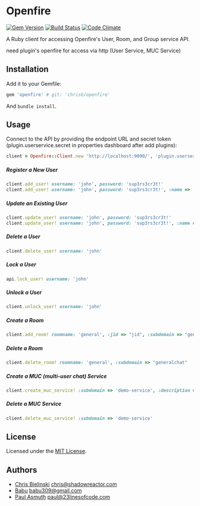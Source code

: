 # Openfire

[![Gem Version](http://img.shields.io/gem/v/openfire.svg)](https://rubygems.org/gems/openfire)
[![Build Status](https://api.travis-ci.org/chrisb/openfire.png?branch=master)](http://travis-ci.org/chrisb/openfire)
[![Code Climate](https://codeclimate.com/github/chrisb/openfire.png)](https://codeclimate.com/github/chrisb/openfire)

A Ruby client for accessing Openfire's User, Room, and Group service API.

need plugin's openfire for access via http (User Service, MUC Service)

## Installation

Add it to your Gemfile:

```ruby
gem 'openfire' # git: 'chrisb/openfire'
```

And `bundle install`.

## Usage

Connect to the API by providing the endpoint URL and secret token (plugin.userservice.secret in properties dashboard after add plugins):

```ruby
client = Openfire::Client.new 'http://localhost:9090/', 'plugin.userservice.secret'
```

##### Register a New User

```ruby
client.add_user! username: 'john', password: 'sup3rs3cr3t!'
client.add_user! username: 'john', password: 'sup3rs3cr3t!', :name => ..., :email => ..., :groups => ...
```

##### Update an Existing User

```ruby
client.update_user! username: 'john', password: 'sup3rs3cr3t!'
client.update_user! username: 'john', password: 'sup3rs3cr3t!', :name => ..., :email => ..., :groups => ...
```

##### Delete a User

```ruby
client.delete_user! username: 'john'
```

##### Lock a User

```ruby
api.lock_user! username: 'john'
```

##### Unlock a User

```ruby
client.unlock_user! username: 'john'
```

##### Create a Room

```ruby
client.add_room! roomname: 'general', :jid => "jid", :subdomain => "generalchat"
```

##### Delete a Room

```ruby
client.delete_room! roomname: 'general', :subdomain => "generalchat"
```

##### Create a MUC (multi-user chat) Service

```ruby
client.create_muc_service! :subdomain => 'demo-service', :description => 'this is a demo muc service'
```

##### Delete a MUC Service

```ruby
client.delete_muc_service! :subdomain => 'demo-service'
```

## License

Licensed under the [MIT License](http://opensource.org/licenses/mit-license.html).

## Authors

* [Chris Bielinski](https://github.com/chrisb) <chris@shadowreactor.com>
* [Babu](https://github.com/babu3009) <babu309@gmail.com>
* [Paul Asmuth](https://github.com/paulasmuth) <paul@23linesofcode.com>
